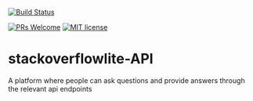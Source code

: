 [![Build Status](https://travis-ci.org/dennisdnyce/stackoverflowlite.svg?branch=develop)](https://travis-ci.org/dennisdnyce/stackoverflowlite)

[![PRs Welcome](https://img.shields.io/badge/PRs-welcome-brightgreen.svg?style=flat-square)](http://makeapullrequest.com) 
[![MIT license](http://img.shields.io/badge/license-MIT-brightgreen.svg)](http://opensource.org/licenses/MIT)

# stackoverflowlite-API
A platform where people can ask questions and provide answers through the relevant api endpoints
